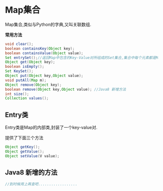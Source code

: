 # Map集合

Map集合,类似与Python的字典,又叫关联数组.

**常用方法**

```java
void clear();
boolean containsKey(Object key);
boolean containsValue(Object value);
Set entrySet();//返回Map中包含的Key-Value对所组成的Set集合,集合中每个元素都是Map.Entry对象.
Object get(Object key);
boolean isEmpty();
Set KeySet();
Object put(Object key,Object value);
void putAll(Map m);
Object remove(Object key);
boolean remove(Object key,Object value); //Java8 新增方法
int size();
Collection values();
```

## Entry类

Entry类是Map的内部类,封装了一个key-value对.

提供了下面三个方法

```java
Object getKey();
Object getValue();
Object setValue(V value);
```

## Java8 新增的方法

```java
//到时候用上再查吧..................
```

